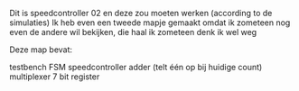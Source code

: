 Dit is speedcontroller 02 en deze zou moeten werken (according to de simulaties)
Ik heb even een tweede mapje gemaakt omdat ik zometeen nog even de andere wil bekijken, die haal ik zometeen denk ik wel weg

Deze map bevat:

testbench
FSM speedcontroller
adder (telt één op bij huidige count)
multiplexer
7 bit register
